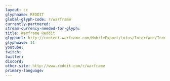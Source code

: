 ```yaml
---
layout: cc
glyphname: REDDIT
global-glyph-code: r/warframe
currently-partnered: 
stream-currency-needed-for-glyph: 
title: Warframe Reddit
glyphurl: http://content.warframe.com/MobileExport/Lotus/Interface/Icons/Player/ContentCreators/Reddit.png
glyphwave: 11
youtube: 
twitch: 
twitter: 
discord: 
other-site: http://www.reddit.com/r/warframe
primary-language: 
---
```


